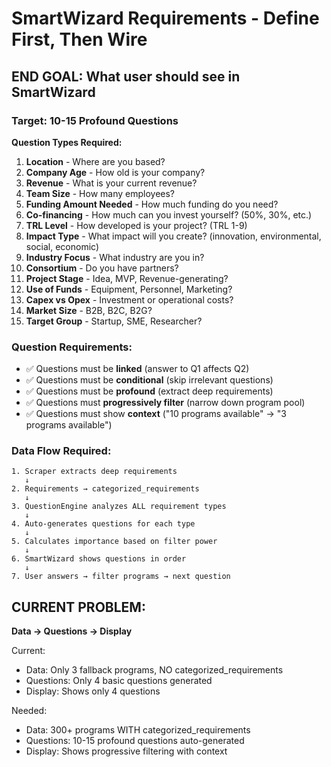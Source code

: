 # SmartWizard Requirements - Define First, Then Wire

## END GOAL: What user should see in SmartWizard

### Target: 10-15 Profound Questions

**Question Types Required:**
1. **Location** - Where are you based?
2. **Company Age** - How old is your company?
3. **Revenue** - What is your current revenue?
4. **Team Size** - How many employees?
5. **Funding Amount Needed** - How much funding do you need?
6. **Co-financing** - How much can you invest yourself? (50%, 30%, etc.)
7. **TRL Level** - How developed is your project? (TRL 1-9)
8. **Impact Type** - What impact will you create? (innovation, environmental, social, economic)
9. **Industry Focus** - What industry are you in?
10. **Consortium** - Do you have partners?
11. **Project Stage** - Idea, MVP, Revenue-generating?
12. **Use of Funds** - Equipment, Personnel, Marketing?
13. **Capex vs Opex** - Investment or operational costs?
14. **Market Size** - B2B, B2C, B2G?
15. **Target Group** - Startup, SME, Researcher?

### Question Requirements:
- ✅ Questions must be **linked** (answer to Q1 affects Q2)
- ✅ Questions must be **conditional** (skip irrelevant questions)
- ✅ Questions must be **profound** (extract deep requirements)
- ✅ Questions must **progressively filter** (narrow down program pool)
- ✅ Questions must show **context** ("10 programs available" → "3 programs available")

### Data Flow Required:

```
1. Scraper extracts deep requirements
   ↓
2. Requirements → categorized_requirements
   ↓
3. QuestionEngine analyzes ALL requirement types
   ↓
4. Auto-generates questions for each type
   ↓
5. Calculates importance based on filter power
   ↓
6. SmartWizard shows questions in order
   ↓
7. User answers → filter programs → next question
```

## CURRENT PROBLEM:

**Data → Questions → Display**

Current:
- Data: Only 3 fallback programs, NO categorized_requirements
- Questions: Only 4 basic questions generated
- Display: Shows only 4 questions

Needed:
- Data: 300+ programs WITH categorized_requirements  
- Questions: 10-15 profound questions auto-generated
- Display: Shows progressive filtering with context

